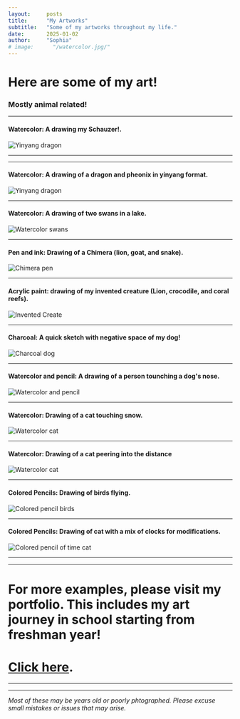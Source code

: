 ```yaml
---
layout:     posts
title:      "My Artworks"
subtitle:   "Some of my artworks throughout my life."
date:       2025-01-02
author:     "Sophia"
# image:      "/watercolor.jpg/"
---
```

                                                                                                                                                                                                                                                                                                                                                                                                                                                                                              
# Here are some of my art! 
### Mostly animal related!

---

<!-- Insert images here for later -->

#### Watercolor: A drawing my Schauzer!.
![Yinyang dragon](/IMG_7681.jpg)

---

---

#### Watercolor: A drawing of a dragon and pheonix in yinyang format.
![Yinyang dragon](/watercolor.jpg)

---

#### Watercolor: A drawing of two swans in a lake.
![Watercolor swans](/watercolor_4.jpg)

---

#### Pen and ink: Drawing of a Chimera (lion, goat, and snake).
![Chimera pen](/pen.jpg) 

---

#### Acrylic paint: drawing of my invented creature (Lion, crocodile, and coral reefs).
![Invented Create](/acrylic.jpg)

---

#### Charcoal: A quick sketch with negative space of my dog!
![Charcoal dog](/charcoal.JPG)

---

#### Watercolor and pencil: A drawing of a person tounching a dog's nose.
![Watercolor and pencil](/mixed-media.JPG)

---

#### Watercolor: Drawing of a cat touching snow. 
![Watercolor cat](/watercolor_2.jpg)

---

#### Watercolor: Drawing of a cat peering into the distance 
![Watercolor cat](/watercolor_3.jpg)

---

#### Colored Pencils: Drawing of birds flying. 
![Colored pencil birds](/color_pencil.JPG)

---

#### Colored Pencils: Drawing of cat with a mix of clocks for modifications. 
![Colored pencil of time cat](/color_pencil_2.jpg)




---
---

# For more examples, please visit my portfolio. This includes my art journey in school starting from freshman year! 
# [Click here](https://sites.google.com/gilbertschools.net/sophiaportfolio/about-me). 



---
---

_Most of these may be years old or poorly phtographed. Please excuse small mistakes or issues that may arise._